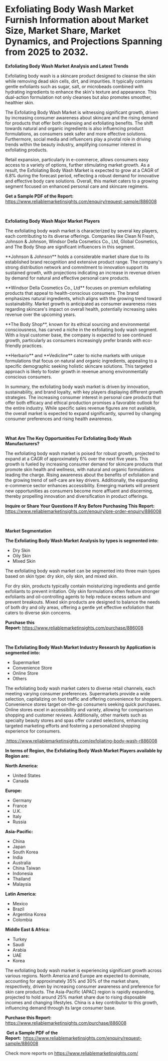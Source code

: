 <p><h1>Exfoliating Body Wash Market Furnish Information about Market Size, Market Share, Market Dynamics, and Projections Spanning from 2025 to 2032.</h1></p><p><strong>Exfoliating Body Wash Market Analysis and Latest Trends</strong></p>
<p><p>Exfoliating body wash is a skincare product designed to cleanse the skin while removing dead skin cells, dirt, and impurities. It typically contains gentle exfoliants such as sugar, salt, or microbeads combined with hydrating ingredients to enhance the skin's texture and appearance. This dual-action formulation not only cleanses but also promotes smoother, healthier skin.</p><p>The Exfoliating Body Wash Market is witnessing significant growth, driven by increasing consumer awareness about skincare and the rising demand for products that offer both cleansing and exfoliating benefits. The shift towards natural and organic ingredients is also influencing product formulations, as consumers seek safer and more effective solutions. Furthermore, social media and influencers play a pivotal role in driving trends within the beauty industry, amplifying consumer interest in exfoliating products.</p><p>Retail expansion, particularly in e-commerce, allows consumers easy access to a variety of options, further stimulating market growth. As a result, the Exfoliating Body Wash Market is expected to grow at a CAGR of 6.8% during the forecast period, reflecting a robust demand for innovative and effective body care solutions. Overall, this market caters to a growing segment focused on enhanced personal care and skincare regimens.</p></p>
<p><strong>Get a Sample PDF of the Report:&nbsp;</strong> <a href="https://www.reliablemarketinsights.com/enquiry/request-sample/886008?utm_campaign=3184&utm_medium=2&utm_source=Github&utm_content=ia&utm_term=04042025&utm_id=exfoliating-body-wash">https://www.reliablemarketinsights.com/enquiry/request-sample/886008</a></p>
<p>&nbsp;</p>
<p><strong>Exfoliating Body Wash Major Market Players</strong></p>
<p><p>The exfoliating body wash market is characterized by several key players, each contributing to its diverse offerings. Companies like Clean N Fresh, Johnson & Johnson, Windsor Della Cosmetics Co., Ltd, Global Cosmetics, and The Body Shop are significant influencers in this segment.</p><p>**Johnson & Johnson** holds a considerable market share due to its established brand recognition and extensive product range. The company's strong distribution network and commitment to innovation support its sustained growth, with projections indicating an increase in revenue driven by demand for natural and effective personal care products.</p><p>**Windsor Della Cosmetics Co., Ltd** focuses on premium exfoliating products that appeal to health-conscious consumers. The brand emphasizes natural ingredients, which aligns with the growing trend toward sustainability. Market growth is anticipated as consumer awareness rises regarding skincare's impact on overall health, potentially increasing sales revenue over the upcoming years.</p><p>**The Body Shop**, known for its ethical sourcing and environmental consciousness, has carved a niche in the exfoliating body wash segment. With a loyal customer base, the company is expected to see continued growth, particularly as consumers increasingly prefer brands with eco-friendly practices.</p><p>**Herbario** and **Vedicline** cater to niche markets with unique formulations that focus on natural and organic ingredients, appealing to a specific demographic seeking holistic skincare solutions. This targeted approach is likely to foster growth in revenue among environmentally conscious consumers.</p><p>In summary, the exfoliating body wash market is driven by innovation, sustainability, and brand loyalty, with key players displaying different growth strategies. The increasing consumer interest in personal care products that offer both efficacy and ethical production promises a favorable outlook for the entire industry. While specific sales revenue figures are not available, the overall market is expected to expand significantly, spurred by changing consumer preferences and rising health awareness.</p></p>
<p>&nbsp;</p>
<p><strong>What Are The Key Opportunities For Exfoliating Body Wash Manufacturers?</strong></p>
<p><p>The exfoliating body wash market is poised for robust growth, projected to expand at a CAGR of approximately 6% over the next five years. This growth is fueled by increasing consumer demand for skincare products that promote skin health and wellness, with natural and organic formulations leading the charge. Rising awareness about the benefits of exfoliation and the growing trend of self-care are key drivers. Additionally, the expanding e-commerce sector enhances accessibility. Emerging markets will present new opportunities as consumers become more affluent and discerning, thereby propelling innovation and diversification in product offerings.</p></p>
<p><strong>Inquire or Share Your Questions If Any Before Purchasing This Report:</strong> <a href="https://www.reliablemarketinsights.com/enquiry/pre-order-enquiry/886008?utm_campaign=3184&utm_medium=2&utm_source=Github&utm_content=ia&utm_term=04042025&utm_id=exfoliating-body-wash">https://www.reliablemarketinsights.com/enquiry/pre-order-enquiry/886008</a></p>
<p>&nbsp;</p>
<p><strong>Market Segmentation</strong></p>
<p><strong>The Exfoliating Body Wash Market Analysis by types is segmented into:</strong></p>
<p><ul><li>Dry Skin</li><li>Oily Skin</li><li>Mixed Skin</li></ul></p>
<p><p>The exfoliating body wash market can be segmented into three main types based on skin type: dry skin, oily skin, and mixed skin. </p><p>For dry skin, products typically contain moisturizing ingredients and gentle exfoliants to prevent irritation. Oily skin formulations often feature stronger exfoliants and oil-controlling agents to help reduce excess sebum and prevent breakouts. Mixed skin products are designed to balance the needs of both dry and oily areas, offering a gentle yet effective exfoliation that caters to diverse skin concerns.</p></p>
<p><strong>Purchase this Report:&nbsp;</strong><a href="https://www.reliablemarketinsights.com/purchase/886008?utm_campaign=3184&utm_medium=2&utm_source=Github&utm_content=ia&utm_term=04042025&utm_id=exfoliating-body-wash">https://www.reliablemarketinsights.com/purchase/886008</a></p>
<p>&nbsp;</p>
<p><strong>The Exfoliating Body Wash Market Industry Research by Application is segmented into:</strong></p>
<p><ul><li>Supermarket</li><li>Convenience Store</li><li>Online Store</li><li>Others</li></ul></p>
<p><p>The exfoliating body wash market caters to diverse retail channels, each meeting varying consumer preferences. Supermarkets provide a wide selection, capitalizing on foot traffic and offering convenience for shoppers. Convenience stores target on-the-go consumers seeking quick purchases. Online stores excel in accessibility and variety, allowing for comparison shopping and customer reviews. Additionally, other markets such as specialty beauty stores and spas offer curated selections, enhancing targeted marketing efforts and fostering a personalized shopping experience for consumers.</p></p>
<p><a href="https://www.reliablemarketinsights.com/exfoliating-body-wash-r886008?utm_campaign=3184&utm_medium=2&utm_source=Github&utm_content=ia&utm_term=04042025&utm_id=exfoliating-body-wash">&nbsp;https://www.reliablemarketinsights.com/exfoliating-body-wash-r886008</a></p>
<p><strong>In terms of Region, the Exfoliating Body Wash Market Players available by Region are:</strong></p>
<p>
    <p> <strong> North America: </strong>
        <ul>
            <li>United States</li>
            <li>Canada</li>
        </ul>
        </p> 
    <p> <strong> Europe: </strong>
        <ul>
            <li>Germany</li>
            <li>France</li>
            <li>U.K.</li>
            <li>Italy</li>
            <li>Russia</li>
        </ul>
        </p> 
    <p> <strong> Asia-Pacific: </strong>
        <ul>
            <li>China</li>
            <li>Japan</li>
            <li>South Korea</li>
            <li>India</li>
            <li>Australia</li>
            <li>China Taiwan</li>
            <li>Indonesia</li>
            <li>Thailand</li>
            <li>Malaysia</li>
        </ul>
        </p> 
    <p> <strong> Latin America: </strong>
        <ul>
            <li>Mexico</li>
            <li>Brazil</li>
            <li>Argentina Korea</li>
            <li>Colombia</li>
        </ul>
        </p> 
    <p> <strong> Middle East & Africa: </strong>
        <ul>
            <li>Turkey</li>
            <li>Saudi</li>
            <li>Arabia</li>
            <li>UAE</li>
            <li>Korea</li>
        </ul>
    </p>
    </p>
<p><p>The exfoliating body wash market is experiencing significant growth across various regions. North America and Europe are expected to dominate, accounting for approximately 35% and 30% of the market share, respectively, driven by increasing consumer awareness and preference for skin care products. The Asia-Pacific (APAC) region is rapidly expanding, projected to hold around 25% market share due to rising disposable incomes and changing lifestyles. China is a key contributor to this growth, influencing demand through its large consumer base.</p></p>
<p><strong>Purchase this Report: </strong><a href="https://www.reliablemarketinsights.com/purchase/886008?utm_campaign=3184&utm_medium=2&utm_source=Github&utm_content=ia&utm_term=04042025&utm_id=exfoliating-body-wash">https://www.reliablemarketinsights.com/purchase/886008</a></p>
<p>&nbsp;<strong>Get a Sample PDF of the Report:&nbsp;&nbsp;</strong><a href="https://www.reliablemarketinsights.com/enquiry/request-sample/886008?utm_campaign=3184&utm_medium=2&utm_source=Github&utm_content=ia&utm_term=04042025&utm_id=exfoliating-body-wash">https://www.reliablemarketinsights.com/enquiry/request-sample/886008</a></p>
<p><strong></strong></p>
<p>Check more reports on <a href="https://www.reliablemarketinsights.com/?utm_campaign=3184&utm_medium=2&utm_source=Github&utm_content=ia&utm_term=04042025&utm_id=exfoliating-body-wash">https://www.reliablemarketinsights.com/</a></p>
